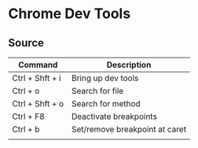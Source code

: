 # Chrome Dev Tools

## Source
| Command         | Description                    |
|-----------------|--------------------------------|
| Ctrl + Shft + i | Bring up dev tools             |
| Ctrl + o        | Search for file                |
| Ctrl + Shft + o | Search for method              |
| Ctrl + F8       | Deactivate breakpoints         |
| Ctrl + b        | Set/remove breakpoint at caret |
|||

